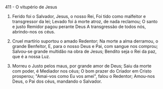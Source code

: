 411 - O vitupério de Jesus

1. Ferido foi o Salvador, Jesus, o nosso Rei,
   Foi tido como malfeitor e transgressor da lei;
   Levado foi á morte atroz, de nada reclamou;
   O santo e justo Remidor pagou perante Deus
   A transgressão de todos nós, abrindo-nos os céus.

2. Cruel martírio suportou o amado Redentor;
   Na morte a alma derramou, o grande Benfeitor,
   E, para o nosso Deus e Pai, com sangue nos comprou;
   Salvou-se grande multidão na obra de Jesus;
   Bendito seja o Rei da paz, que é a nossa Luz.

3. Morreu o Justo pelos maus, por grande amor de Deus;
   Saiu da morte com poder, é Mediador nos céus;
   O bom prazer do Criador em Cristo prosperou;
   "Amai-vos como Eu vos amei", falou o Redentor;
   Amou-nos Deus, o Pai dos céus, mandando o Salvador.
